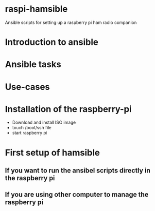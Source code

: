 # raspi-hamsible
Ansible scripts for setting up a raspberry pi ham radio companion

# Introduction to ansible

# Ansible tasks

# Use-cases


# Installation of the raspberry-pi
- Download and install ISO image
- touch /boot/ssh file
- start raspberry pi

# First setup of hamsible
## If you want to run the ansibel scripts directly in the raspberry pi

## If you are using other computer to manage the raspberry pi

